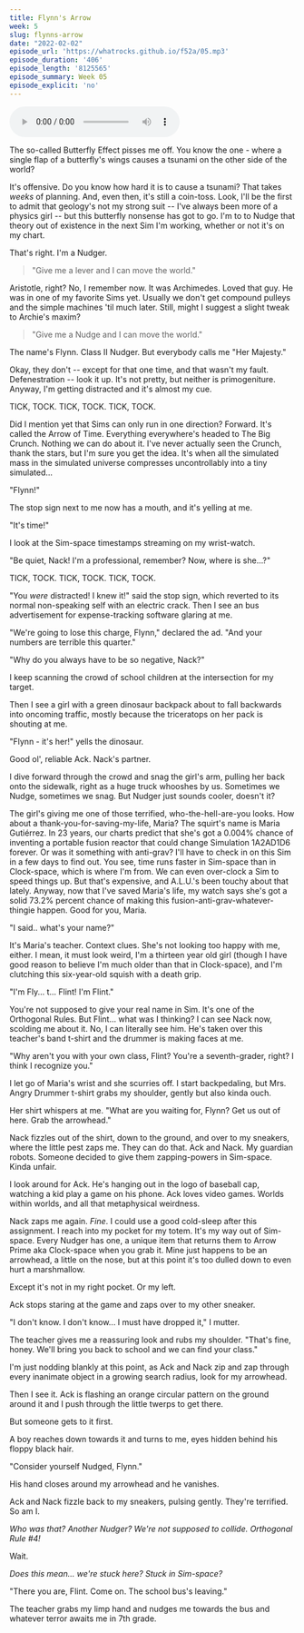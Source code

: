 ```yaml
---
title: Flynn's Arrow 
week: 5
slug: flynns-arrow
date: "2022-02-02"
episode_url: 'https://whatrocks.github.io/f52a/05.mp3'
episode_duration: '406'
episode_length: '8125565'
episode_summary: Week 05
episode_explicit: 'no'
---
```


<audio controls="controls">
  <source type="audio/mp3" src="https://whatrocks.github.io/f52a/05.mp3"></source>
</audio>

The so-called Butterfly Effect pisses me off. You know the one - where a single flap of a butterfly's wings causes a tsunami on the other side of the world?

It's offensive. Do you know how hard it is to cause a tsunami? That takes *weeks* of planning. And, even then, it's still a coin-toss. Look, I'll be the first to admit that geology's not my strong suit -- I've always been more of a physics girl -- but this butterfly nonsense has got to go. I'm to to Nudge that theory out of existence in the next Sim I'm working, whether or not it's on my chart.

That's right. I'm a Nudger.

> "Give me a lever and I can move the world."

Aristotle, right? No, I remember now. It was Archimedes. Loved that guy. He was in one of my favorite Sims yet. Usually we don't get compound pulleys and the simple machines 'til much later. Still, might I suggest a slight tweak to Archie's maxim?

> "Give me a Nudge and I can move the world."

The name's Flynn. Class II Nudger. But everybody calls me "Her Majesty."

Okay, they don't -- except for that one time, and that wasn't my fault. Defenestration -- look it up. It's not pretty, but neither is primogeniture. Anyway, I'm getting distracted and it's almost my cue.

TICK, TOCK. TICK, TOCK. TICK, TOCK.

Did I mention yet that Sims can only run in one direction? Forward. It's called the Arrow of Time. Everything everywhere's headed to The Big Crunch. Nothing we can do about it. I've never actually seen the Crunch, thank the stars, but I'm sure you get the idea. It's when all the simulated mass in the simulated universe compresses uncontrollably into a tiny simulated...

"Flynn!"

The stop sign next to me now has a mouth, and it's yelling at me.

"It's time!"

I look at the Sim-space timestamps streaming on my wrist-watch.

"Be quiet, Nack! I'm a professional, remember? Now, where is she...?"

TICK, TOCK. TICK, TOCK. TICK, TOCK.

"You *were* distracted! I knew it!" said the stop sign, which reverted to its normal non-speaking self with an electric crack. Then I see an bus advertisement for expense-tracking software glaring at me.

"We're going to lose this charge, Flynn," declared the ad. "And your numbers are terrible this quarter."

"Why do you always have to be so negative, Nack?"

I keep scanning the crowd of school children at the intersection for my target.

Then I see a girl with a green dinosaur backpack about to fall backwards into oncoming traffic, mostly because the triceratops on her pack is shouting at me.

"Flynn - it's her!" yells the dinosaur.

Good ol', reliable Ack. Nack's partner.

I dive forward through the crowd and snag the girl's arm, pulling her back onto the sidewalk, right as a huge truck whooshes by us. Sometimes we Nudge, sometimes we snag. But Nudger just sounds cooler, doesn't it?

The girl's giving me one of those terrified, who-the-hell-are-you looks. How about a thank-you-for-saving-my-life, Maria? The squirt's name is Maria Gutiérrez. In 23 years, our charts predict that she's got a 0.004% chance of inventing a portable fusion reactor that could change Simulation 1A2AD1D6 forever. Or was it something with anti-grav? I'll have to check in on this Sim in a few days to find out. You see, time runs faster in Sim-space than in Clock-space, which is where I'm from. We can even over-clock a Sim to speed things up. But that's expensive, and A.L.U.'s been touchy about that lately. Anyway, now that I've saved Maria's life, my watch says she's got a solid 73.2% percent chance of making this fusion-anti-grav-whatever-thingie happen. Good for you, Maria.

"I said.. what's your name?"

It's Maria's teacher. Context clues. She's not looking too happy with me, either. I mean, it must look weird, I'm a thirteen year old girl (though I have good reason to believe I'm much older than that in Clock-space), and I'm clutching this six-year-old squish with a death grip.

"I'm Fly... t... Flint! I'm Flint."

You're not supposed to give your real name in Sim. It's one of the Orthogonal Rules. But Flint... what was I thinking? I can see Nack now, scolding me about it. No, I can literally see him. He's taken over this teacher's band t-shirt and the drummer is making faces at me.

"Why aren't you with your own class, Flint? You're a seventh-grader, right? I think I recognize you."

I let go of Maria's wrist and she scurries off. I start backpedaling, but Mrs. Angry Drummer t-shirt grabs my shoulder, gently but also kinda ouch. 

Her shirt whispers at me. "What are you waiting for, Flynn? Get us out of here. Grab the arrowhead."

Nack fizzles out of the shirt, down to the ground, and over to my sneakers, where the little pest zaps me. They can do that. Ack and Nack. My guardian robots. Someone decided to give them zapping-powers in Sim-space. Kinda unfair.

I look around for Ack. He's hanging out in the logo of baseball cap, watching a kid play a game on his phone. Ack loves video games. Worlds within worlds, and all that metaphysical weirdness.

Nack zaps me again. *Fine*. I could use a good cold-sleep after this assignment. I reach into my pocket for my totem. It's my way out of Sim-space. Every Nudger has one, a unique item that returns them to Arrow Prime aka Clock-space when you grab it. Mine just happens to be an arrowhead, a little on the nose, but at this point it's too dulled down to even hurt a marshmallow.

Except it's not in my right pocket. Or my left.

Ack stops staring at the game and zaps over to my other sneaker.

"I don't know. I don't know... I must have dropped it," I mutter.

The teacher gives me a reassuring look and rubs my shoulder. "That's fine, honey. We'll bring you back to school and we can find your class."

I'm just nodding blankly at this point, as Ack and Nack zip and zap through every inanimate object in a growing search radius, look for my arrowhead.

Then I see it. Ack is flashing an orange circular pattern on the ground around it and I push through the little twerps to get there.

But someone gets to it first.

A boy reaches down towards it and turns to me, eyes hidden behind his floppy black hair.

"Consider yourself Nudged, Flynn."

His hand closes around my arrowhead and he vanishes.

Ack and Nack fizzle back to my sneakers, pulsing gently. They're terrified. So am I.

*Who was that? Another Nudger? We're not supposed to collide. Orthogonal Rule #4!*

Wait. 

*Does this mean... we're stuck here? Stuck in Sim-space?*

"There you are, Flint. Come on. The school bus's leaving." 

The teacher grabs my limp hand and nudges me towards the bus and whatever terror awaits me in 7th grade.